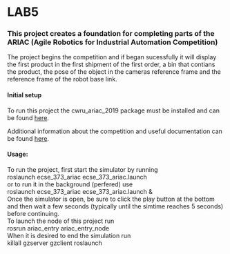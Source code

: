 # LAB5

### This project creates a foundation for completing parts of the ARIAC (Agile Robotics for Industrial Automation Competition) 
The project begins the competition and if began sucessfully it will display the first product in the first shipment of the first order, a bin that contians the product, the pose of the object in the cameras reference frame and the reference frame of the robot base link.

#### Initial setup
To run this project the cwru_ariac_2019 package must be installed and can be found [here](https://github.com/cwru-eecs-373/cwru_ariac_2019).

Additional information about the competition and useful documentation can be found [here](https://bitbucket.org/osrf/ariac/wiki/2019/Home).


#### Usage: 
To run the project, first start the simulator by running  
    roslaunch ecse_373_ariac ecse_373_ariac.launch  
or to run it in the background (perfered) use  
    roslaunch ecse_373_ariac ecse_373_ariac.launch &  
Once the simulator is open, be sure to click the play button at the bottom and then wait a few seconds (typically until the simtime reaches 5 seconds) before continuing.  
To launch the node of this project run  
    rosrun ariac_entry ariac_entry_node  
When it is desired to end the simulation run  
    killall gzserver gzclient roslaunch  